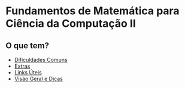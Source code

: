 # Fundamentos de Matemática para Ciência da Computação II

## O que tem?

- [Dificuldades Comuns](dificuldadesComuns.md)
- [Extras](extras.md)
- [Links Úteis](linksUteis.md)
- [Visão Geral e Dicas](visaoGeralEDicas.md)

